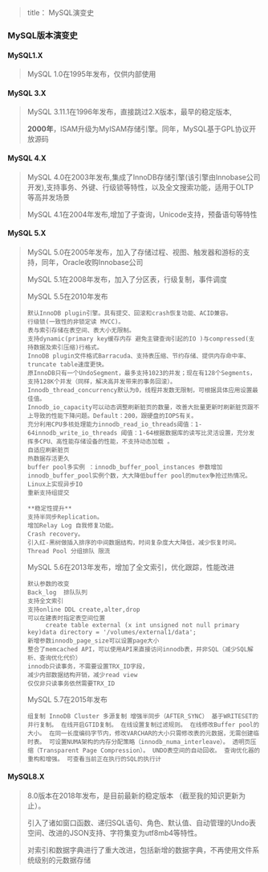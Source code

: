 > title： MySQL演变史

### MySQL版本演变史

#### MySQL1.X

>MySQL 1.0在1995年发布，仅供内部使用

#### MySQL 3.X

>MySQL 3.11.1在1996年发布，直接跳过2.X版本，最早的稳定版本,
>
>**2000年**，ISAM升级为MyISAM存储引擎。同年，MySQL基于GPL协议开放源码

#### MySQL 4.X

>MySQL  4.0在2003年发布,集成了InnoDB存储引擎(该引擎由Innobase公司开发),支持事务、外键、行级锁等特性，以及全文搜索功能，适用于OLTP等高并发场景
>
>MySQL  4.1在2004年发布,增加了子查询，Unicode支持，预备语句等特性

#### **MySQL 5.X**

>MySQL 5.0在2005年发布，加入了存储过程、视图、触发器和游标的支持，同年，Oracle收购Innobase公司
>
>MySQL 5.1在2008年发布，加入了分区表，行级复制，事件调度
>
>MySQL 5.5在2010年发布
>
>```
>默认InnoDB plugin引擎。具有提交、回滚和crash恢复功能、ACID兼容。
>行级锁(一致性的非锁定读 MVCC)。
>表与索引存储在表空间、表大小无限制。
>支持dynamic(primary key缓存内存 避免主键查询引起的IO )与compressed(支持数据及索引压缩)行格式。
>InnoDB plugin文件格式Barracuda、支持表压缩、节约存储、提供内存命中率、truncate table速度更快。
>原InnoDB只有一个UndoSegment，最多支持1023的并发；现在有128个Segments，支持128K个并发（同样，解决高并发带来的事务回滚）。
>Innodb_thread_concurrency默认为0，线程并发数无限制，可根据具体应用设置最佳值。
>Innodb_io_capacity可以动态调整刷新脏页的数量，改善大批量更新时刷新脏页跟不上导致的性能下降问题。Default：200，跟硬盘的IOPS有关。
>充分利用CPU多核处理能力innodb_read_io_threads阈值：1-64innodb_write_io_threads 阈值：1-64根据数据库的读写比灵活设置，充分发挥多CPU、高性能存储设备的性能，不支持动态加载 。
>自适应刷新脏页
>热数据存活更久
>buffer pool多实例 ：innodb_buffer_pool_instances 参数增加innodb_buffer_pool实例个数，大大降低buffer pool的mutex争抢过热情况。
>Linux上实现异步IO
>重新支持组提交
>
>**稳定性提升**
>支持半同步Replication。
>增加Relay Log 自我修复功能。
>Crash recovery。
>引入红-黑树做插入排序的中间数据结构，时间复杂度大大降低，减少恢复时间。
>Thread Pool 分组排队 限流
>```
>
>MySQL 5.6在2013年发布，增加了全文索引，优化跟踪，性能改进
>
>```
>默认参数的改变
>Back_log  排队队列
>支持全文索引
>支持online DDL create,alter,drop
>可以在建表时指定表空间位置
>      create table external (x int unsigned not null primary key)data directory = '/volumes/external1/data';
>新增参数innodb_page_size可以设置page大小
>整合了memcached API，可以使用API来直接访问innodb表，并非SQL（减少SQL解析、查询优化代价）
>innodb只读事务，不需要设置TRX_ID字段，
>减少内部数据结构开销，减少read view
>仅仅非只读事务依然需要TRX_ID
>```
>
>MySQL 5.7在2015年发布
>
>```
>组复制 InnoDB Cluster 多源复制 增强半同步（AFTER_SYNC） 基于WRITESET的并行复制。 在线开启GTID复制。 在线设置复制过滤规则。 在线修改Buffer pool的大小。 在同一长度编码字节内，修改VARCHAR的大小只需修改表的元数据，无需创建临时表。 可设置NUMA架构的内存分配策略（innodb_numa_interleave）。 透明页压缩（Transparent Page Compression）。 UNDO表空间的自动回收。 查询优化器的重构和增强。 可查看当前正在执行的SQL的执行计
>```

#### MySQL8.X

>8.0版本在2018年发布，是目前最新的稳定版本 （截至我的知识更新为止）。
>
>引入了诸如窗口函数、递归SQL语句、角色、默认值、自动管理的Undo表空间、改进的JSON支持、字符集变为utf8mb4等特性。
>
>对索引和数据字典进行了重大改进，包括新增的数据字典，不再使用文件系统级别的元数据存储
